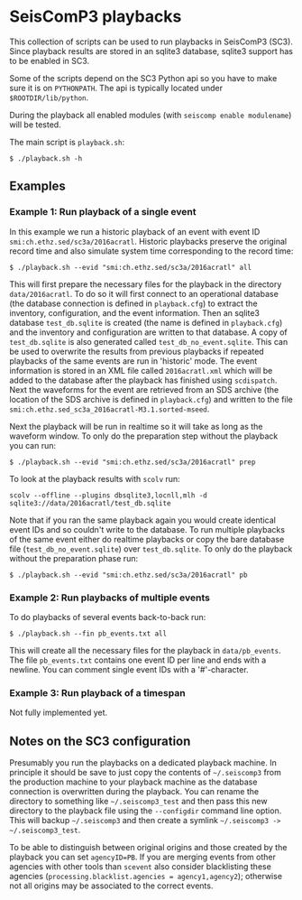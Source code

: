 # SeisComP3 playbacks

This collection of scripts can be used to run playbacks in SeisComP3 (SC3).
Since playback results are stored in an sqlite3 database, sqlite3 support has to be
enabled in SC3.

Some of the scripts depend on the SC3 Python api so you have to make sure
it is on `PYTHONPATH`. The api is typically located under `$ROOTDIR/lib/python`.

During the playback all enabled modules (with `seiscomp enable modulename`) will
be tested.

The main script is `playback.sh`:

    $ ./playback.sh -h

## Examples
### Example 1: Run playback of a single event

In this example we run a historic playback of an event with event ID
`smi:ch.ethz.sed/sc3a/2016acratl`. Historic playbacks preserve the original
record time and also simulate system time corresponding to the record time:

    $ ./playback.sh --evid "smi:ch.ethz.sed/sc3a/2016acratl" all

This will first prepare the necessary files for the playback in the directory `data/2016acratl`. To do so it will first connect to an operational database (the database connection is defined in `playback.cfg`) to extract the inventory,
configuration, and the event information. Then an sqlite3 database `test_db.sqlite`
is created (the name is defined in `playback.cfg`) and the inventory and configuration are written to that database. A copy of `test_db.sqlite` is also generated called `test_db_no_event.sqlite`. This can be
used to overwrite the results from previous playbacks if repeated playbacks of
the same events are run in 'historic' mode. The event information is stored in an
XML file called `2016acratl.xml` which will be added to the database after the
playback has finished using `scdispatch`. Next the waveforms for the event are
retrieved from an SDS archive (the location of the SDS archive is defined in
`playback.cfg`) and written to the file `smi:ch.ethz.sed_sc3a_2016acratl-M3.1.sorted-mseed`.

Next the playback will be run in realtime so it will take as long as the
waveform window. To only do the preparation step without the playback you can run:

    $ ./playback.sh --evid "smi:ch.ethz.sed/sc3a/2016acratl" prep

To look at the playback results with `scolv` run:

    scolv --offline --plugins dbsqlite3,locnll,mlh -d sqlite3://data/2016acratl/test_db.sqlite

Note that if you ran the same playback again you would create identical event IDs
and so couldn't write to the database. To run multiple playbacks of the same event
either do realtime playbacks or copy the bare database file
(`test_db_no_event.sqlite`) over `test_db.sqlite`. To only do the playback
without the preparation phase run:

    $ ./playback.sh --evid "smi:ch.ethz.sed/sc3a/2016acratl" pb

### Example 2: Run playbacks of multiple events

To do playbacks of several events back-to-back run:

    $ ./playback.sh --fin pb_events.txt all

This will create all the necessary files for the playback in `data/pb_events`.
The file `pb_events.txt` contains one event ID per line and ends with a newline.
You can comment single event IDs with a '#'-character.


### Example 3: Run playback of a timespan

Not fully implemented yet.

## Notes on the SC3 configuration

Presumably you run the playbacks on a dedicated playback machine. In principle it
should be save to just copy the contents of `~/.seiscomp3` from the production
machine to your playback machine as the database connection is overwritten during
the playback. You can rename the directory to something like `~/.seiscomp3_test`
and then pass this new directory to the playback file using the `--configdir`
command line option. This will backup `~/.seiscomp3` and then create a symlink
`~/.seiscomp3 -> ~/.seiscomp3_test`.

To be able to distinguish between original origins and those created by the playback
you can set `agencyID=PB`. If you are merging events from other agencies with
other tools than `scevent` also consider blacklisting these agencies
(`processing.blacklist.agencies = agency1,agency2`); otherwise not all origins
may be associated to the correct events.
